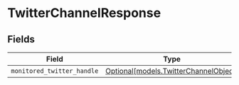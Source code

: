 # TwitterChannelResponse


## Fields

| Field                                                                      | Type                                                                       | Required                                                                   | Description                                                                |
| -------------------------------------------------------------------------- | -------------------------------------------------------------------------- | -------------------------------------------------------------------------- | -------------------------------------------------------------------------- |
| `monitored_twitter_handle`                                                 | [Optional[models.TwitterChannelObject]](../models/twitterchannelobject.md) | :heavy_minus_sign:                                                         | N/A                                                                        |